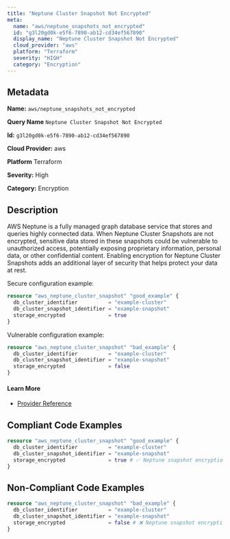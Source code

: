 ```yaml
---
title: "Neptune Cluster Snapshot Not Encrypted"
meta:
  name: "aws/neptune_snapshots_not_encrypted"
  id: "g3l20gd0k-e5f6-7890-ab12-cd34ef567890"
  display_name: "Neptune Cluster Snapshot Not Encrypted"
  cloud_provider: "aws"
  platform: "Terraform"
  severity: "HIGH"
  category: "Encryption"
---
```

## Metadata

**Name:** `aws/neptune_snapshots_not_encrypted`

**Query Name** `Neptune Cluster Snapshot Not Encrypted`

**Id:** `g3l20gd0k-e5f6-7890-ab12-cd34ef567890`

**Cloud Provider:** aws

**Platform** Terraform

**Severity:** High

**Category:** Encryption

## Description
AWS Neptune is a fully managed graph database service that stores and queries highly connected data. When Neptune Cluster Snapshots are not encrypted, sensitive data stored in these snapshots could be vulnerable to unauthorized access, potentially exposing proprietary information, personal data, or other confidential content. Enabling encryption for Neptune Cluster Snapshots adds an additional layer of security that helps protect your data at rest.

Secure configuration example:
```terraform
resource "aws_neptune_cluster_snapshot" "good_example" {
  db_cluster_identifier          = "example-cluster"
  db_cluster_snapshot_identifier = "example-snapshot"
  storage_encrypted              = true
}
```

Vulnerable configuration example:
```terraform
resource "aws_neptune_cluster_snapshot" "bad_example" {
  db_cluster_identifier          = "example-cluster"
  db_cluster_snapshot_identifier = "example-snapshot"
  storage_encrypted              = false
}
```

#### Learn More

 - [Provider Reference](https://registry.terraform.io/providers/hashicorp/aws/latest/docs/resources/neptune_cluster_snapshot#storage_encrypted)


## Compliant Code Examples
```terraform
resource "aws_neptune_cluster_snapshot" "good_example" {
  db_cluster_identifier          = "example-cluster"
  db_cluster_snapshot_identifier = "example-snapshot"
  storage_encrypted              = true # ✅ Neptune snapshot encryption is enabled
}

```
## Non-Compliant Code Examples
```terraform
resource "aws_neptune_cluster_snapshot" "bad_example" {
  db_cluster_identifier          = "example-cluster"
  db_cluster_snapshot_identifier = "example-snapshot"
  storage_encrypted              = false # ❌ Neptune snapshot encryption is disabled
}

```